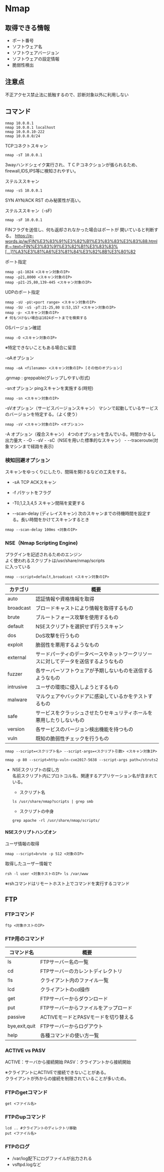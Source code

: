 # Nmap

## 取得できる情報
- ポート番号
- ソフトウェア名
- ソフトウェアバージョン
- ソフトウェアの設定情報
- 脆弱性検出


## 注意点
不正アクセス禁止法に抵触するので、診断対象以外に利用しない

## コマンド
```
nmap 10.0.0.1
nmap 10.0.0.1 localhost
nmap 10.0.0.10-222
nmap 10.0.0.0/24
```

TCPコネクトスキャン
```
nmap -sT 10.0.0.1
```
3wayハンドシェイク実行され、ＴＣＰコネクションが張られるため、  
firewall,IDS,IPS等に検知されやすい。

ステルススキャン
```
nmap -sS 10.0.0.1
```
SYN AYN/ACK RST のみ秘匿性が高い。

ステルススキャン（-sF)
```
nmap -sF 10.0.0.1
```
FINフラグを送信し、何も返却されなかった場合はポートが
開いていると判断する。
https://e-words.jp/w/FIN%E3%83%91%E3%82%B1%E3%83%83%E3%83%88.html#:~:text=FIN%E3%83%91%E3%82%B1%E3%83%83%[…]1%A3%E3%81%A6%E3%81%84%E3%82%8B%E3%80%82


ポート指定
```
nmap -p1-1024 <スキャン対象のIP>
nmap -p21,8000 <スキャン対象のIP>
nmap -p21-25,80,139-445 <スキャン対象のIP>
```

UDPのポート指定
```
nmap -sU -pU:<port range> <スキャン対象のIP>
nmap -SU -sS -pT:21-25,80 U:53,157 <スキャン対象のIP>
nmap -p- <スキャン対象のIP>
# 何もつけない場合は1024ポートまでを検索する
```

OSバージョン確認
```
nmap -O <スキャン対象のIP>
```
※特定できないこともある場合に留意


-oAオプション
```
nmap -oA <filename> <スキャン対象のIP> [その他のオプション]
```

.gnmap : greppable(グレップしやすい形式)

-snオプション
pingスキャンを実施する(時短)
```
nmap -sn <スキャン対象のIP>
```

-sVオプション（サービスバージョンスキャン）
マシンで起動しているサービスのバージョンを特定する。（よく使う）
```
nmap -sV <スキャン対象のIP> <オプション>
```

-A オプション（複合スキャン）
4つのオプションを含んでいる。時間かかるし出力量大
    - -O
    - -sV
    - -sC（NSEを用いた標準的なスキャン）
    - --traceroute(対象マシンまで経路を表示)

### 検知回避オプション
スキャンをゆっくりにしたり、間隔を開けるなどの工夫をする。

- -sA
TCP ACKスキャン
- -f
パケットをフラグ
- -T0,1,2,3,4,5
スキャン間隔を変更する

- --scan-delay (ディレイスキャン)
次のスキャンまでの待機時間を設定する。長い時間をかけてスキャンするとき
```
nmap --scan-delay 100ms <対象のIP>
```

### NSE（Nmap Scripting Engine)
プラグインを記述されるためのエンジン  
よく使われるスクリプトは/usr/share/nmap/scripts  
に入っている  

```
nmap --script=default,broadcast <スキャン対象のIP>
```

|カテゴリ|概要|
----|----
|auto|認証情報や資格情報を取得|
|broadcast|ブロードキャストにより情報を取得するもの|
|brute|ブルートフォース攻撃を使用するもの|
|default|NSEスクリプトを選択せず行うスキャン|
|dos|DoS攻撃を行うもの|
|exploit|脆弱性を悪用するようなもの|
|external|サードパーティのデータベースやネットワークリソースに対してデータを送信するようなもの|
|fuzzer|各サーバーソフトウェアが予期しないものを送信するようなもの|
|intrusive|ユーザの環境に侵入しようとするもの|
|malware|マルウェアやバックドアに感染しているかをテストするもの|
|safe|サービスをクラッシュさせたりセキュリティホールを悪用したりしないもの|
|version|各サービスのバージョン検出機能を持つもの|
|vuln|既知の脆弱性チェックを行うもの|

```
nmap --script=<スクリプト名> --script-args=<スクリプト引数> <スキャン対象IP>
```

```
nmap -p 80 --script=http-vuln-cve2017-5638 --script-args path=/struts2
```

- NSEスクリプトの探し方  
名前スクリプト内にプロトコル名、関連するアプリケーション名が含まれている。

    - スクリプト名
    ```
    ls /usr/share/nmap?scripts | grep smb
    ```

    - スクリプトの中身
    ```
    grep apache -rl /usr/share/nmap/scripts/
    ```

#### NSEスクリプトハンズオン
ユーザ情報の取得
```
nmap --script=brute -p 512 <対象のIP>
```

取得したユーザー情報で
```
rsh -l user <対象ホストのIP> ls /var/www
```
※rshコマンドはリモートホスト上でコマンドを実行するコマンド

## FTP

### FTPコマンド
```
ftp <対象ホストのIP>
```

### FTP用のコマンド
|コマンド名|概要|
----|----
|ls|FTPサーバー名の一覧|
|cd|FTPサーバーのカレントディレクトリ|
|!ls|クライアント内のファイル一覧|
|lcd|クライアントのcd操作|
|get|FTPサーバーからダウンロード|
|put|FTPサーバーからファイルをアップロード|
|passive|ACTIVEモードとPASVモードを切り替える|
|bye,exit,quit|FTPサーバーからログアウト|
|help|各種コマンドの使い方一覧|

### ACTIVE vs PASV
ACTIVE：サーバから接続開始
PASV：クライアントから接続開始

※クライアントにACTIVEで接続できないことがある。  
クライアントが外からの接続を制限されていることが多いため。  

### FTPのgetコマンド
```
get <ファイル名>
```

### FTPのupコマンド
```
lcd .. #クライアントのディレクトリ移動
put <ファイル名>
```

### FTPのログ
- /var/log配下にログファイルが出力される
- vsftpd.logなど



